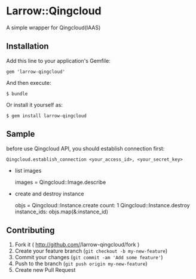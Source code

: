 # Larrow::Qingcloud

A simple wrapper for Qingcloud(IAAS)

## Installation

Add this line to your application's Gemfile:

    gem 'larrow-qingcloud'

And then execute:

    $ bundle

Or install it yourself as:

    $ gem install larrow-qingcloud

## Sample
before use Qingcloud API, you should establish connection first:

    Qingcloud.establish_connection <your_access_id>, <your_secret_key>

* list images

    images = Qingcloud::Image.describe

* create and destroy instance

    objs = Qingcloud::Instance.create count: 1
    Qingcloud::Instance.destroy instance_ids: objs.map(&:instance_id)

## Contributing

1. Fork it ( http://github.com/<my-github-username>/larrow-qingcloud/fork )
2. Create your feature branch (`git checkout -b my-new-feature`)
3. Commit your changes (`git commit -am 'Add some feature'`)
4. Push to the branch (`git push origin my-new-feature`)
5. Create new Pull Request
